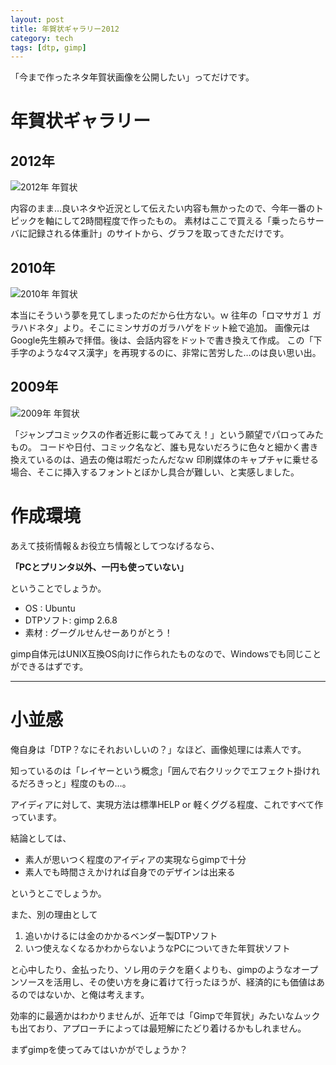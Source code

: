```yaml
---
layout: post
title: 年賀状ギャラリー2012
category: tech
tags: [dtp, gimp]
---
```


「今まで作ったネタ年賀状画像を公開したい」ってだけです。

# 年賀状ギャラリー

## 2012年

![2012年 年賀状](/images/2012-01-05-nengajo-2012.jpg)

内容のまま…良いネタや近況として伝えたい内容も無かったので、今年一番のトピックを軸にして2時間程度で作ったもの。
素材はここで買える「乗ったらサーバに記録される体重計」のサイトから、グラフを取ってきただけです。

## 2010年

![2010年 年賀状](/images/2012-01-05-nengajo-2010.jpg)

 本当にそういう夢を見てしまったのだから仕方ない。ｗ
往年の「ロマサガ１ ガラハドネタ」より。そこにミンサガのガラハゲをドット絵で追加。
画像元はGoogle先生頼みで拝借。後は、会話内容をドットで書き換えて作成。
この「下手字のような4マス漢字」を再現するのに、非常に苦労した…のは良い思い出。

## 2009年

![2009年 年賀状](/images/2012-01-05-nengajo-2009.jpg)

「ジャンプコミックスの作者近影に載ってみてえ！」という願望でパロってみたもの。
コードや日付、コミック名など、誰も見ないだろうに色々と細かく書き換えているのは、過去の俺は暇だったんだなｗ
印刷媒体のキャプチャに乗せる場合、そこに挿入するフォントとぼかし具合が難しい、と実感しました。


# 作成環境

あえて技術情報＆お役立ち情報としてつなげるなら、

__「PCとプリンタ以外、一円も使っていない」__

ということでしょうか。

- OS : Ubuntu
- DTPソフト: gimp 2.6.8
- 素材 : グーグルせんせーありがとう！

gimp自体元はUNIX互換OS向けに作られたものなので、Windowsでも同じことができるはずです。

---

# 小並感

俺自身は「DTP？なにそれおいしいの？」なほど、画像処理には素人です。

知っているのは「レイヤーという概念」「囲んで右クリックでエフェクト掛けれるだろきっと」程度のもの…。

アイディアに対して、実現方法は標準HELP or 軽くググる程度、これですべて作っています。

結論としては、

- 素人が思いつく程度のアイディアの実現ならgimpで十分
- 素人でも時間さえかければ自身でのデザインは出来る

というとこでしょうか。

また、別の理由として

1. 追いかけるには金のかかるベンダー製DTPソフト
0. いつ使えなくなるかわからないようなPCについてきた年賀状ソフト

と心中したり、金払ったり、ソレ用のテクを磨くよりも、gimpのようなオープンソースを活用し、その使い方を身に着けて行ったほうが、経済的にも価値はあるのではないか、と俺は考えます。

効率的に最適かはわかりませんが、近年では「Gimpで年賀状」みたいなムックも出ており、アプローチによっては最短解にたどり着けるかもしれません。

まずgimpを使ってみてはいかがでしょうか？
